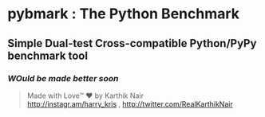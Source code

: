 # pybmark : The Python Benchmark

## Simple Dual-test Cross-compatible Python/PyPy benchmark tool 

### *WOuld be made better soon*

>Made with Love™ ❤️
>by Karthik Nair \
>http://instagr.am/harry_kris , http://twitter.com/RealKarthikNair
